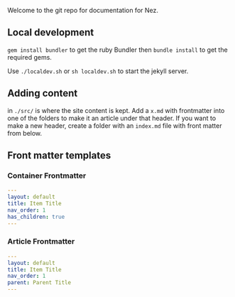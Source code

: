 
Welcome to the git repo for documentation for Nez.

## Local development

`gem install bundler` to get the ruby Bundler then `bundle install` to get the required gems. 

Use `./localdev.sh` or `sh localdev.sh` to start the jekyll server.

## Adding content

in `./src/` is where the site content is kept. Add a `x.md` with frontmatter into one of the folders
to make it an article under that header. If you want to make a new header, create a folder with an
`index.md` file with front matter from below.

## Front matter templates

### Container Frontmatter
```yml
---
layout: default
title: Item Title
nav_order: 1
has_children: true
---
```

### Article Frontmatter
```yml
---
layout: default
title: Item Title
nav_order: 1
parent: Parent Title
---
```